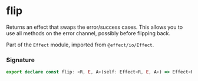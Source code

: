 # flip

Returns an effect that swaps the error/success cases. This allows you to
use all methods on the error channel, possibly before flipping back.

Part of the `Effect` module, imported from `@effect/io/Effect`.

### Signature

```typescript
export declare const flip: <R, E, A>(self: Effect<R, E, A>) => Effect<R, A, E>
```
